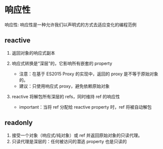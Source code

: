 # 响应性

响应性: 响应性是一种允许我们以声明式的方式去适应变化的编程范例

## reactive

1. 返回对象的响应式副本
2. 响应式转换是“深层”的，它影响所有嵌套的 property

   * 注意：在基于 ES2015 Proxy 的实现中，返回的 proxy 是不等于原始对象的。
   * 建议：只使用响应式 proxy，避免依赖原始对象

3. reactive 将解包所有深层的 refs，同时维持 ref 的响应性

   * important：当将 ref 分配给 reactive property 时，ref 将被自动解包

## readonly

1. 接受一个对象（响应式/纯对象）或 ref 并返回原始对象的只读代理。
2. 只读代理是深层的：任何被访问的潜逃 property 也是只读的
